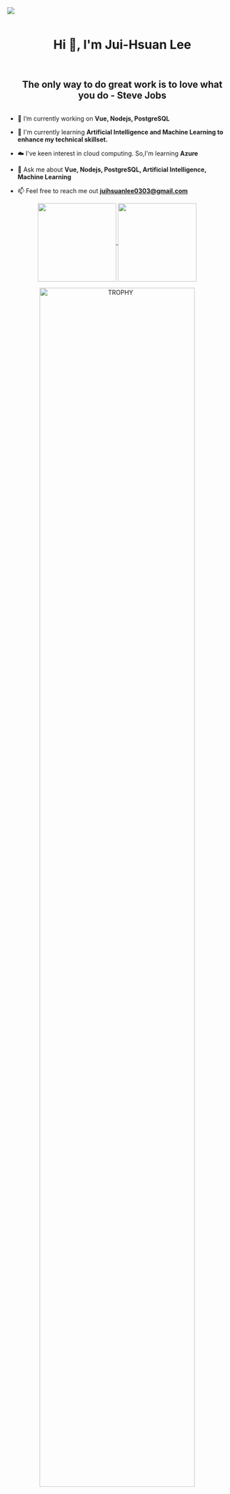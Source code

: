 <!--horizontal divider(gradiant)-->
<img src="https://user-images.githubusercontent.com/73097560/115834477-dbab4500-a447-11eb-908a-139a6edaec5c.gif">

<!--h1 without bottom border-->
<div id="user-content-toc">
  <ul align="center">
    <summary><h1 style="display: inline-block">Hi 👋, I'm Jui-Hsuan Lee</h1></summary>
  </ul>
</div>

<!--h2 without bottom border-->
<div id="user-content-toc">
  <ul align="center">
    <summary><h2 style="display: inline-block">The only way to do great work is to love what you do - Steve Jobs</h2></summary>
  </ul>
</div>

<!--Intro start-->

- 🔭 I’m currently working on **Vue, Nodejs, PostgreSQL**

- 🌱 I'm currently learning **Artificial Intelligence and Machine Learning to enhance my technical skillset.**

- ☁️ I've keen interest in cloud computing. So,I'm learning **Azure**

- 💬 Ask me about **Vue, Nodejs, PostgreSQL, Artificial Intelligence, Machine Learning**

- 📫 Feel free to reach me out **juihsuanlee0303@gmail.com**
<!--Intro end-->

<!--- stats & Trophy (start) -->
<p align="center">
  <!--- stats (start) -->
  <a href="https://github.com/JuiHsuanLee0303">
  <img height="180em" align="center"  src="https://github-readme-stats.vercel.app/api?username=JuiHsuanLee0303&theme=dark&show_icons=true&count_private=true" />
  </a>
  <a href="https://github.com/JuiHsuanLee0303">
  <img height="180em" align="center"  src="https://github-readme-stats-eight-theta.vercel.app/api/top-langs/?username=JuiHsuanLee0303&layout=compact&langs_count=8&theme=dark"/>
  </a>
</p>
<!--- stats (end) -->

<!--- trophy (start) -->
<div align=center>
  <a href="https://github.com/ryo-ma/github-profile-trophy" title="Go to Source">
      <img align="center" width=84% src="https://github-profile-trophy.vercel.app/?username=JuiHsuanLee0303&theme=radical&row=1&column=7&margin-h=15&margin-w=5&no-bg=true" alt="TROPHY" />
    </a>
</div>
<!--- trophy (start) -->

</p>        
<!--- stats (end) -->

<!--h1 without bottom border-->
<div id="user-content-toc">
  <ul align="center">
    <summary><h2 style="display: inline-block">Technologies That I Know👨🏻‍💻</h2></summary>
  </ul>
</div>

<!--Programming Languages-->
<div id="user-content-toc">
  <ul align="center">
    <summary><h3 style="display: inline-block">Programming Languages</h3></summary>
  </ul>
</div>
<p align="center">
  <a href="https://skillicons.dev">
    <img src="https://skillicons.dev/icons?i=c,cpp,js,ts,py,matlab&perline=14" />
  </a>
</p>

<!--Frontend Development-->
<div id="user-content-toc">
  <ul align="center">
    <summary><h3 style="display: inline-block">Frontend Development</h3></summary>
  </ul>
</div>
<p align="center">
  <a href="https://skillicons.dev">
    <img src="https://skillicons.dev/icons?i=html,css,bootstrap,sass,tailwind,vue,pinia&perline=14" />
  </a>
</p>

<!--Backend Development-->
<div id="user-content-toc">
  <ul align="center">
    <summary><h3 style="display: inline-block">Backend Development & Database</h3></summary>
  </ul>
</div>
<p align="center">
  <a href="https://skillicons.dev">
    <img src="https://skillicons.dev/icons?i=nodejs,nginx,mongodb,mysql,postgres,sequelize&perline=14" />
  </a>
</p>

<!--AI/ML-->
<div id="user-content-toc">
  <ul align="center">
    <summary><h3 style="display: inline-block">AI & Machine Learning</h3></summary>
  </ul>
</div>
<p align="center">
  <a href="https://skillicons.dev">
    <img src="https://skillicons.dev/icons?i=pytorch,sklearn,selenium&perline=14" />
  </a>
</p>

<!--Tools & Platforms-->
<div id="user-content-toc">
  <ul align="center">
    <summary><h3 style="display: inline-block">Tools & Platforms</h3></summary>
  </ul>
</div>
<p align="center">
  <a href="https://skillicons.dev">
    <img src="https://skillicons.dev/icons?i=azure,bash,codepen,discord,bots,discordjs,docker,figma,git,github,latex,linkedin,linux,md,notion,powershell,vim,vscode&perline=14" />
  </a>
</p>

<!-- Connect with me -->
<!--h2 without bottom border-->
<div id="user-content-toc">
  <ul align="center">
    <summary><h2 style="display: inline-block">Connect With Me🤝</h2></summary>
  </ul>
</div>

<!--icons and links-->
<p align="center">
<a href="https://www.linkedin.com/in/jui-hsuan-lee-a0672ab8/" target="blank"><img align="center" src="https://user-images.githubusercontent.com/88904952/234979284-68c11d7f-1acc-4f0c-ac78-044e1037d7b0.png" alt="linkedin" height="50" width="50" /></a>
</p>

<!--profile visit count-->
<div align="center">
  
[![](https://visitcount.itsvg.in/api?id=JuiHsuanLee0303&icon=3&color=6)](https://visitcount.itsvg.in)
  
</div>

<!--horizontal divider(gradiant)-->
<img src="https://user-images.githubusercontent.com/73097560/115834477-dbab4500-a447-11eb-908a-139a6edaec5c.gif">

---

Credit: [1010nishant](https://github.com/1010nishant)

Last Edited on: 14/11/2024
